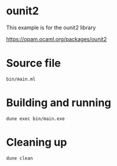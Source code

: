 # ounit2

This example is for the ounit2 library

https://opam.ocaml.org/packages/ounit2

# Source file

`bin/main.ml`

# Building and running

`dune exec bin/main.exe`

# Cleaning up

`dune clean`
